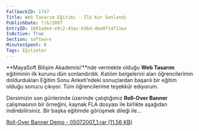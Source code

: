 ```yaml
---
FallbackID: 1747
Title: Web Tasarım Eğitimi - İlk Kur Sonlandı
PublishDate: 7/6/2007
EntryID: 1601ade4-e9c2-43ac-b36d-4be0f14711ea
IsActive: True
Section: software
MinutesSpent: 0
Tags: Eğitimler
---
```

**MayaSoft Bilişim Akademisi’**nde vermekte olduğu **Web Tasarım**
eğitiminin ilk kurunu dün sonlandırdık. Katılım belgelerini alan
öğrencilerimin doldurdukları Eğitim Sonu Anketi’ndeki sonuçlardan
başarılı bir eğitim olduğu sonucu çıkıyor. Tüm öğrencilerime teşekkür
ediyorum.

Dersimizin son günlerinde üzerinde çalıştığımız **Roll-Over Banner**
çalışmasının bir örneğini, kaynak FLA dosyası ile birlikte aşağıdan
indirebilirsiniz. Bir başka eğitimde görüşmek dileği ile…

[Roll-Over Banner Demo - 05072007\_1.rar (11.56
KB)](http://cdn.daron.yondem.com/assets/1747/05072007_1.rar)


